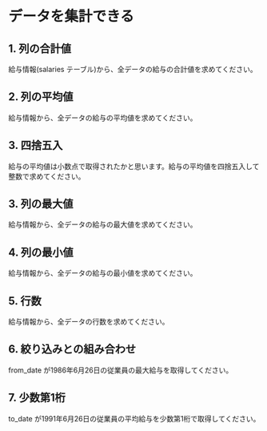 # データを集計できる

## 1. 列の合計値

給与情報(salaries テーブル)から、全データの給与の合計値を求めてください。

## 2. 列の平均値

給与情報から、全データの給与の平均値を求めてください。

## 3. 四捨五入

給与の平均値は小数点で取得されたかと思います。給与の平均値を四捨五入して整数で求めてください。

## 3. 列の最大値

給与情報から、全データの給与の最大値を求めてください。

## 4. 列の最小値

給与情報から、全データの給与の最小値を求めてください。

## 5. 行数

給与情報から、全データの行数を求めてください。

## 6. 絞り込みとの組み合わせ

from_date が1986年6月26日の従業員の最大給与を取得してください。

## 7. 少数第1桁

to_date が1991年6月26日の従業員の平均給与を少数第1桁で取得してください。
